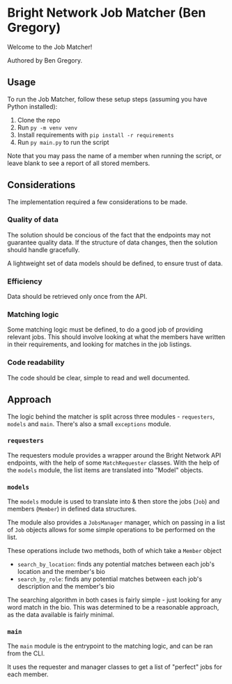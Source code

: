 # Bright Network Job Matcher (Ben Gregory)

Welcome to the Job Matcher!

Authored by Ben Gregory.

## Usage

To run the Job Matcher, follow these setup steps (assuming you have Python installed):

1. Clone the repo
2. Run `py -m venv venv`
3. Install requirements with `pip install -r requirements`
4. Run `py main.py` to run the script

Note that you may pass the name of a member when running the script,
or leave blank to see a report of all stored members.

## Considerations

The implementation required a few considerations to be made.

### Quality of data

The solution should be concious of the fact that the endpoints may not guarantee quality data.
If the structure of data changes, then the solution should handle gracefully.

A lightweight set of data models should be defined, to ensure trust of data.

### Efficiency

Data should be retrieved only once from the API.

### Matching logic

Some matching logic must be defined, to do a good job of providing relevant jobs.
This should involve looking at what the members have written in their requirements, and looking for matches in the job listings.

### Code readability

The code should be clear, simple to read and well documented.

## Approach

The logic behind the matcher is split across three modules - `requesters`, `models` and `main`. There's also a small `exceptions` module.

### `requesters`

The requesters module provides a wrapper around the Bright Network API endpoints, with the help of some `MatchRequester` classes. With the help of the `models` module, the list items are translated into "Model" objects.

### `models`

The `models` module is used to translate into & then store the jobs (`Job`) and members (`Member`) in
defined data structures.

The module also provides a `JobsManager` manager, which on passing in a list of `Job` objects allows
for some simple operations to be performed on the list.

These operations include two methods, both of which take a `Member` object

- `search_by_location`: finds any potential matches between each job's location and the member's bio
- `search_by_role`: finds any potential matches between each job's description and the member's bio

The searching algorithm in both cases is fairly simple - just looking for any word match in the bio. This was determined to be a reasonable approach, as the data available is fairly minimal.

### `main`

The `main` module is the entrypoint to the matching logic, and can be ran from the CLI.

It uses the requester and manager classes to get a list of "perfect" jobs for each member.
